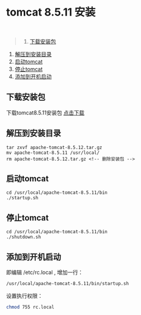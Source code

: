# tomcat 8.5.11 安装
<br>

>1. [下载安装包](#下载安装包 "下载安装包")
1. [解压到安装目录](#解压到安装目录 "解压到安装目录")
1. [启动tomcat](#启动tomcat "启动tomcat")
1. [停止tomcat](#停止tomcat "停止tomcat")
1. [添加到开机启动](#添加到开机启动 "添加到开机启动")


## 下载安装包

下载tomcat8.5.11安装包
[点击下载](http://apache.fayea.com/tomcat/tomcat-8/v8.5.12/bin/apache-tomcat-8.5.12.tar.gz)

## 解压到安装目录

```
tar zxvf apache-tomcat-8.5.12.tar.gz
mv apache-tomcat-8.5.11 /usr/local/
rm apache-tomcat-8.5.12.tar.gz <!-- 删除安装包 -->
```

## 启动tomcat

```
cd /usr/local/apache-tomcat-8.5.11/bin
./startup.sh
```

## 停止tomcat

```
cd /usr/local/apache-tomcat-8.5.11/bin
./shutdown.sh
```

## 添加到开机启动

即编辑 /etc/rc.local , 增加一行：

```bash
/usr/local/apache-tomcat-8.5.11/bin/startup.sh
```

设置执行权限：

```bash
chmod 755 rc.local
```
